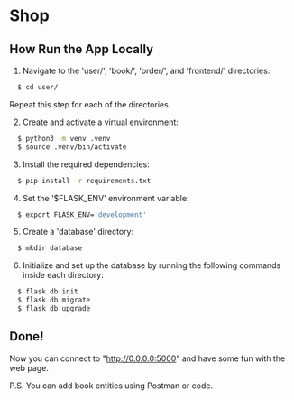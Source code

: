 # Shop

## How Run the App Locally

1. Navigate to the 'user/', 'book/', 'order/', and 'frontend/' directories:
```bash
  $ cd user/
  ```
Repeat this step for each of the directories.

2. Create and activate a virtual environment:
```bash
  $ python3 -m venv .venv
  $ source .venv/bin/activate
  ```

3. Install the required dependencies:
```bash
  $ pip install -r requirements.txt
  ```

4. Set the '$FLASK_ENV' environment variable:
```bash
  $ export FLASK_ENV='development'
  ```

5. Create a 'database' directory:
```bash
  $ mkdir database
  ```

6. Initialize and set up the database by running the following commands inside each directory:
```bash
  $ flask db init
  $ flask db migrate
  $ flask db upgrade
  ```

### 

## Done!

Now you can connect to "http://0.0.0.0:5000" and have some fun with the web page.

P.S. You can add book entities using Postman or code.

